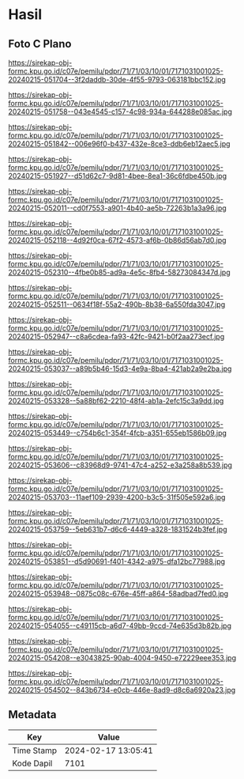 # Hasil

## Foto C Plano

https://sirekap-obj-formc.kpu.go.id/c07e/pemilu/pdpr/71/71/03/10/01/7171031001025-20240215-051704--3f2daddb-30de-4f55-9793-063181bbc152.jpg

https://sirekap-obj-formc.kpu.go.id/c07e/pemilu/pdpr/71/71/03/10/01/7171031001025-20240215-051758--043e4545-c157-4c98-934a-644288e085ac.jpg

https://sirekap-obj-formc.kpu.go.id/c07e/pemilu/pdpr/71/71/03/10/01/7171031001025-20240215-051842--006e96f0-b437-432e-8ce3-ddb6eb12aec5.jpg

https://sirekap-obj-formc.kpu.go.id/c07e/pemilu/pdpr/71/71/03/10/01/7171031001025-20240215-051927--d51d62c7-9d81-4bee-8ea1-36c6fdbe450b.jpg

https://sirekap-obj-formc.kpu.go.id/c07e/pemilu/pdpr/71/71/03/10/01/7171031001025-20240215-052011--cd0f7553-a901-4b40-ae5b-72263b1a3a96.jpg

https://sirekap-obj-formc.kpu.go.id/c07e/pemilu/pdpr/71/71/03/10/01/7171031001025-20240215-052118--4d92f0ca-67f2-4573-af6b-0b86d56ab7d0.jpg

https://sirekap-obj-formc.kpu.go.id/c07e/pemilu/pdpr/71/71/03/10/01/7171031001025-20240215-052310--4fbe0b85-ad9a-4e5c-8fb4-58273084347d.jpg

https://sirekap-obj-formc.kpu.go.id/c07e/pemilu/pdpr/71/71/03/10/01/7171031001025-20240215-052511--0634f18f-55a2-490b-8b38-6a550fda3047.jpg

https://sirekap-obj-formc.kpu.go.id/c07e/pemilu/pdpr/71/71/03/10/01/7171031001025-20240215-052947--c8a6cdea-fa93-42fc-9421-b0f2aa273ecf.jpg

https://sirekap-obj-formc.kpu.go.id/c07e/pemilu/pdpr/71/71/03/10/01/7171031001025-20240215-053037--a89b5b46-15d3-4e9a-8ba4-421ab2a9e2ba.jpg

https://sirekap-obj-formc.kpu.go.id/c07e/pemilu/pdpr/71/71/03/10/01/7171031001025-20240215-053328--5a88bf62-2210-48f4-ab1a-2efc15c3a9dd.jpg

https://sirekap-obj-formc.kpu.go.id/c07e/pemilu/pdpr/71/71/03/10/01/7171031001025-20240215-053449--c754b6c1-354f-4fcb-a351-655eb1586b09.jpg

https://sirekap-obj-formc.kpu.go.id/c07e/pemilu/pdpr/71/71/03/10/01/7171031001025-20240215-053606--c83968d9-9741-47c4-a252-e3a258a8b539.jpg

https://sirekap-obj-formc.kpu.go.id/c07e/pemilu/pdpr/71/71/03/10/01/7171031001025-20240215-053703--11aef109-2939-4200-b3c5-31f505e592a6.jpg

https://sirekap-obj-formc.kpu.go.id/c07e/pemilu/pdpr/71/71/03/10/01/7171031001025-20240215-053759--5eb631b7-d6c6-4449-a328-1831524b3fef.jpg

https://sirekap-obj-formc.kpu.go.id/c07e/pemilu/pdpr/71/71/03/10/01/7171031001025-20240215-053851--d5d90691-f401-4342-a975-dfa12bc77988.jpg

https://sirekap-obj-formc.kpu.go.id/c07e/pemilu/pdpr/71/71/03/10/01/7171031001025-20240215-053948--0875c08c-676e-45ff-a864-58adbad7fed0.jpg

https://sirekap-obj-formc.kpu.go.id/c07e/pemilu/pdpr/71/71/03/10/01/7171031001025-20240215-054055--c49115cb-a6d7-49bb-9ccd-74e635d3b82b.jpg

https://sirekap-obj-formc.kpu.go.id/c07e/pemilu/pdpr/71/71/03/10/01/7171031001025-20240215-054208--e3043825-90ab-4004-9450-e72229eee353.jpg

https://sirekap-obj-formc.kpu.go.id/c07e/pemilu/pdpr/71/71/03/10/01/7171031001025-20240215-054502--843b6734-e0cb-446e-8ad9-d8c6a6920a23.jpg


## Metadata

| Key        | Value               |
| ---------- | ------------------- |
| Time Stamp | 2024-02-17 13:05:41 |
| Kode Dapil | 7101                |



